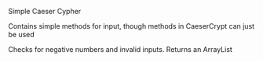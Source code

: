 Simple Caeser Cypher


Contains simple methods for input, though methods in CaeserCrypt can just be used

Checks for negative numbers and invalid inputs. Returns an ArrayList<Character>
